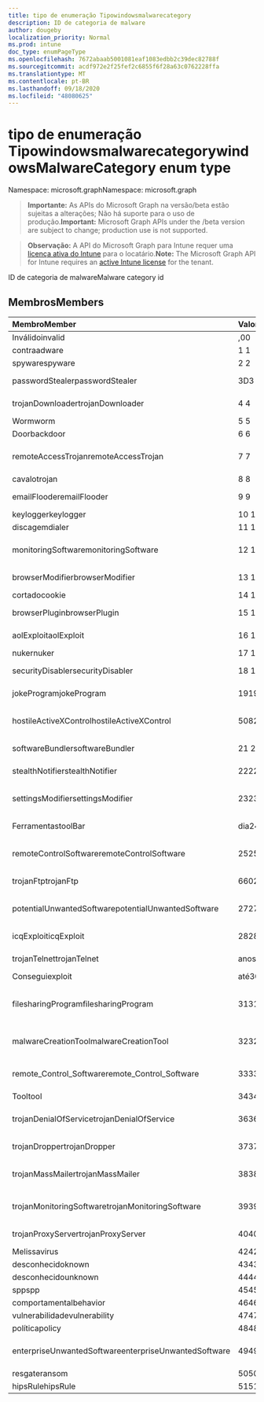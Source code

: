 ```yaml
---
title: tipo de enumeração Tipowindowsmalwarecategory
description: ID de categoria de malware
author: dougeby
localization_priority: Normal
ms.prod: intune
doc_type: enumPageType
ms.openlocfilehash: 7672abaab5001081eaf1083edbb2c39dec82788f
ms.sourcegitcommit: acdf972e2f25fef2c6855f6f28a63c0762228ffa
ms.translationtype: MT
ms.contentlocale: pt-BR
ms.lasthandoff: 09/18/2020
ms.locfileid: "48080625"
---
```

# <a name="windowsmalwarecategory-enum-type"></a><span data-ttu-id="8296b-103">tipo de enumeração Tipowindowsmalwarecategory</span><span class="sxs-lookup"><span data-stu-id="8296b-103">windowsMalwareCategory enum type</span></span>

<span data-ttu-id="8296b-104">Namespace: microsoft.graph</span><span class="sxs-lookup"><span data-stu-id="8296b-104">Namespace: microsoft.graph</span></span>

> <span data-ttu-id="8296b-105">**Importante:** As APIs do Microsoft Graph na versão/beta estão sujeitas a alterações; Não há suporte para o uso de produção.</span><span class="sxs-lookup"><span data-stu-id="8296b-105">**Important:** Microsoft Graph APIs under the /beta version are subject to change; production use is not supported.</span></span>

> <span data-ttu-id="8296b-106">**Observação:** A API do Microsoft Graph para Intune requer uma [licença ativa do Intune](https://go.microsoft.com/fwlink/?linkid=839381) para o locatário.</span><span class="sxs-lookup"><span data-stu-id="8296b-106">**Note:** The Microsoft Graph API for Intune requires an [active Intune license](https://go.microsoft.com/fwlink/?linkid=839381) for the tenant.</span></span>

<span data-ttu-id="8296b-107">ID de categoria de malware</span><span class="sxs-lookup"><span data-stu-id="8296b-107">Malware category id</span></span>

## <a name="members"></a><span data-ttu-id="8296b-108">Membros</span><span class="sxs-lookup"><span data-stu-id="8296b-108">Members</span></span>
|<span data-ttu-id="8296b-109">Membro</span><span class="sxs-lookup"><span data-stu-id="8296b-109">Member</span></span>|<span data-ttu-id="8296b-110">Valor</span><span class="sxs-lookup"><span data-stu-id="8296b-110">Value</span></span>|<span data-ttu-id="8296b-111">Descrição</span><span class="sxs-lookup"><span data-stu-id="8296b-111">Description</span></span>|
|:---|:---|:---|
|<span data-ttu-id="8296b-112">Inválido</span><span class="sxs-lookup"><span data-stu-id="8296b-112">invalid</span></span>|<span data-ttu-id="8296b-113">,0</span><span class="sxs-lookup"><span data-stu-id="8296b-113">0</span></span>|<span data-ttu-id="8296b-114">Invalid</span><span class="sxs-lookup"><span data-stu-id="8296b-114">Invalid</span></span>|
|<span data-ttu-id="8296b-115">contra</span><span class="sxs-lookup"><span data-stu-id="8296b-115">adware</span></span>|<span data-ttu-id="8296b-116">1 </span><span class="sxs-lookup"><span data-stu-id="8296b-116">1</span></span>|<span data-ttu-id="8296b-117">Contra</span><span class="sxs-lookup"><span data-stu-id="8296b-117">Adware</span></span>|
|<span data-ttu-id="8296b-118">spyware</span><span class="sxs-lookup"><span data-stu-id="8296b-118">spyware</span></span>|<span data-ttu-id="8296b-119">2 </span><span class="sxs-lookup"><span data-stu-id="8296b-119">2</span></span>|<span data-ttu-id="8296b-120">Spyware</span><span class="sxs-lookup"><span data-stu-id="8296b-120">Spyware</span></span>|
|<span data-ttu-id="8296b-121">passwordStealer</span><span class="sxs-lookup"><span data-stu-id="8296b-121">passwordStealer</span></span>|<span data-ttu-id="8296b-122">3D</span><span class="sxs-lookup"><span data-stu-id="8296b-122">3</span></span>|<span data-ttu-id="8296b-123">Roubo de senha</span><span class="sxs-lookup"><span data-stu-id="8296b-123">Password stealer</span></span>|
|<span data-ttu-id="8296b-124">trojanDownloader</span><span class="sxs-lookup"><span data-stu-id="8296b-124">trojanDownloader</span></span>|<span data-ttu-id="8296b-125">4 </span><span class="sxs-lookup"><span data-stu-id="8296b-125">4</span></span>|<span data-ttu-id="8296b-126">Downloader de cavalos de Tróia</span><span class="sxs-lookup"><span data-stu-id="8296b-126">Trojan downloader</span></span>|
|<span data-ttu-id="8296b-127">Worm</span><span class="sxs-lookup"><span data-stu-id="8296b-127">worm</span></span>|<span data-ttu-id="8296b-128">5 </span><span class="sxs-lookup"><span data-stu-id="8296b-128">5</span></span>|<span data-ttu-id="8296b-129">Worm</span><span class="sxs-lookup"><span data-stu-id="8296b-129">Worm</span></span>|
|<span data-ttu-id="8296b-130">Door</span><span class="sxs-lookup"><span data-stu-id="8296b-130">backdoor</span></span>|<span data-ttu-id="8296b-131">6 </span><span class="sxs-lookup"><span data-stu-id="8296b-131">6</span></span>|<span data-ttu-id="8296b-132">Door</span><span class="sxs-lookup"><span data-stu-id="8296b-132">Backdoor</span></span>|
|<span data-ttu-id="8296b-133">remoteAccessTrojan</span><span class="sxs-lookup"><span data-stu-id="8296b-133">remoteAccessTrojan</span></span>|<span data-ttu-id="8296b-134">7 </span><span class="sxs-lookup"><span data-stu-id="8296b-134">7</span></span>|<span data-ttu-id="8296b-135">Cavalo de Tróia de acesso remoto</span><span class="sxs-lookup"><span data-stu-id="8296b-135">Remote access Trojan</span></span>|
|<span data-ttu-id="8296b-136">cavalo</span><span class="sxs-lookup"><span data-stu-id="8296b-136">trojan</span></span>|<span data-ttu-id="8296b-137">8 </span><span class="sxs-lookup"><span data-stu-id="8296b-137">8</span></span>|<span data-ttu-id="8296b-138">Cavalo</span><span class="sxs-lookup"><span data-stu-id="8296b-138">Trojan</span></span>|
|<span data-ttu-id="8296b-139">emailFlooder</span><span class="sxs-lookup"><span data-stu-id="8296b-139">emailFlooder</span></span>|<span data-ttu-id="8296b-140">9 </span><span class="sxs-lookup"><span data-stu-id="8296b-140">9</span></span>|<span data-ttu-id="8296b-141">Inundador de email</span><span class="sxs-lookup"><span data-stu-id="8296b-141">Email flooder</span></span>|
|<span data-ttu-id="8296b-142">keylogger</span><span class="sxs-lookup"><span data-stu-id="8296b-142">keylogger</span></span>|<span data-ttu-id="8296b-143">10 </span><span class="sxs-lookup"><span data-stu-id="8296b-143">10</span></span>|<span data-ttu-id="8296b-144">Keylogger</span><span class="sxs-lookup"><span data-stu-id="8296b-144">Keylogger</span></span>|
|<span data-ttu-id="8296b-145">discagem</span><span class="sxs-lookup"><span data-stu-id="8296b-145">dialer</span></span>|<span data-ttu-id="8296b-146">11 </span><span class="sxs-lookup"><span data-stu-id="8296b-146">11</span></span>|<span data-ttu-id="8296b-147">Discagem</span><span class="sxs-lookup"><span data-stu-id="8296b-147">Dialer</span></span>|
|<span data-ttu-id="8296b-148">monitoringSoftware</span><span class="sxs-lookup"><span data-stu-id="8296b-148">monitoringSoftware</span></span>|<span data-ttu-id="8296b-149">12 </span><span class="sxs-lookup"><span data-stu-id="8296b-149">12</span></span>|<span data-ttu-id="8296b-150">Software de monitoramento</span><span class="sxs-lookup"><span data-stu-id="8296b-150">Monitoring software</span></span>|
|<span data-ttu-id="8296b-151">browserModifier</span><span class="sxs-lookup"><span data-stu-id="8296b-151">browserModifier</span></span>|<span data-ttu-id="8296b-152">13 </span><span class="sxs-lookup"><span data-stu-id="8296b-152">13</span></span>|<span data-ttu-id="8296b-153">Modificador de navegador</span><span class="sxs-lookup"><span data-stu-id="8296b-153">Browser modifier</span></span>|
|<span data-ttu-id="8296b-154">cortado</span><span class="sxs-lookup"><span data-stu-id="8296b-154">cookie</span></span>|<span data-ttu-id="8296b-155">14 </span><span class="sxs-lookup"><span data-stu-id="8296b-155">14</span></span>|<span data-ttu-id="8296b-156">Cookie</span><span class="sxs-lookup"><span data-stu-id="8296b-156">Cookie</span></span>|
|<span data-ttu-id="8296b-157">browserPlugin</span><span class="sxs-lookup"><span data-stu-id="8296b-157">browserPlugin</span></span>|<span data-ttu-id="8296b-158">15 </span><span class="sxs-lookup"><span data-stu-id="8296b-158">15</span></span>|<span data-ttu-id="8296b-159">Plug-in do navegador</span><span class="sxs-lookup"><span data-stu-id="8296b-159">Browser plugin</span></span>|
|<span data-ttu-id="8296b-160">aolExploit</span><span class="sxs-lookup"><span data-stu-id="8296b-160">aolExploit</span></span>|<span data-ttu-id="8296b-161">16 </span><span class="sxs-lookup"><span data-stu-id="8296b-161">16</span></span>|<span data-ttu-id="8296b-162">Exploração do AOL</span><span class="sxs-lookup"><span data-stu-id="8296b-162">AOL exploit</span></span>|
|<span data-ttu-id="8296b-163">nuker</span><span class="sxs-lookup"><span data-stu-id="8296b-163">nuker</span></span>|<span data-ttu-id="8296b-164">17 </span><span class="sxs-lookup"><span data-stu-id="8296b-164">17</span></span>|<span data-ttu-id="8296b-165">Nuker</span><span class="sxs-lookup"><span data-stu-id="8296b-165">Nuker</span></span>|
|<span data-ttu-id="8296b-166">securityDisabler</span><span class="sxs-lookup"><span data-stu-id="8296b-166">securityDisabler</span></span>|<span data-ttu-id="8296b-167">18 </span><span class="sxs-lookup"><span data-stu-id="8296b-167">18</span></span>|<span data-ttu-id="8296b-168">Desabilitador de segurança</span><span class="sxs-lookup"><span data-stu-id="8296b-168">Security disabler</span></span>|
|<span data-ttu-id="8296b-169">jokeProgram</span><span class="sxs-lookup"><span data-stu-id="8296b-169">jokeProgram</span></span>|<span data-ttu-id="8296b-170">19</span><span class="sxs-lookup"><span data-stu-id="8296b-170">19</span></span>|<span data-ttu-id="8296b-171">Programa Joke</span><span class="sxs-lookup"><span data-stu-id="8296b-171">Joke program</span></span>|
|<span data-ttu-id="8296b-172">hostileActiveXControl</span><span class="sxs-lookup"><span data-stu-id="8296b-172">hostileActiveXControl</span></span>|<span data-ttu-id="8296b-173">508</span><span class="sxs-lookup"><span data-stu-id="8296b-173">20</span></span>|<span data-ttu-id="8296b-174">Controle ActiveX hostil</span><span class="sxs-lookup"><span data-stu-id="8296b-174">Hostile ActiveX control</span></span>|
|<span data-ttu-id="8296b-175">softwareBundler</span><span class="sxs-lookup"><span data-stu-id="8296b-175">softwareBundler</span></span>|<span data-ttu-id="8296b-176"> 21 </span><span class="sxs-lookup"><span data-stu-id="8296b-176">21</span></span>|<span data-ttu-id="8296b-177">Pacote de software</span><span class="sxs-lookup"><span data-stu-id="8296b-177">Software bundler</span></span>|
|<span data-ttu-id="8296b-178">stealthNotifier</span><span class="sxs-lookup"><span data-stu-id="8296b-178">stealthNotifier</span></span>|<span data-ttu-id="8296b-179">22</span><span class="sxs-lookup"><span data-stu-id="8296b-179">22</span></span>|<span data-ttu-id="8296b-180">Modificador Stealth</span><span class="sxs-lookup"><span data-stu-id="8296b-180">Stealth modifier</span></span>|
|<span data-ttu-id="8296b-181">settingsModifier</span><span class="sxs-lookup"><span data-stu-id="8296b-181">settingsModifier</span></span>|<span data-ttu-id="8296b-182">23</span><span class="sxs-lookup"><span data-stu-id="8296b-182">23</span></span>|<span data-ttu-id="8296b-183">Modificador de configurações</span><span class="sxs-lookup"><span data-stu-id="8296b-183">Settings modifier</span></span>|
|<span data-ttu-id="8296b-184">Ferramentas</span><span class="sxs-lookup"><span data-stu-id="8296b-184">toolBar</span></span>|<span data-ttu-id="8296b-185">dia</span><span class="sxs-lookup"><span data-stu-id="8296b-185">24</span></span>|<span data-ttu-id="8296b-186">Barra de ferramentas</span><span class="sxs-lookup"><span data-stu-id="8296b-186">Toolbar</span></span>|
|<span data-ttu-id="8296b-187">remoteControlSoftware</span><span class="sxs-lookup"><span data-stu-id="8296b-187">remoteControlSoftware</span></span>|<span data-ttu-id="8296b-188">25</span><span class="sxs-lookup"><span data-stu-id="8296b-188">25</span></span>|<span data-ttu-id="8296b-189">Software de controle remoto</span><span class="sxs-lookup"><span data-stu-id="8296b-189">Remote control software</span></span>|
|<span data-ttu-id="8296b-190">trojanFtp</span><span class="sxs-lookup"><span data-stu-id="8296b-190">trojanFtp</span></span>|<span data-ttu-id="8296b-191">660</span><span class="sxs-lookup"><span data-stu-id="8296b-191">26</span></span>|<span data-ttu-id="8296b-192">FTP de cavalos de Tróia</span><span class="sxs-lookup"><span data-stu-id="8296b-192">Trojan FTP</span></span>|
|<span data-ttu-id="8296b-193">potentialUnwantedSoftware</span><span class="sxs-lookup"><span data-stu-id="8296b-193">potentialUnwantedSoftware</span></span>|<span data-ttu-id="8296b-194">27</span><span class="sxs-lookup"><span data-stu-id="8296b-194">27</span></span>|<span data-ttu-id="8296b-195">Possível software indesejado</span><span class="sxs-lookup"><span data-stu-id="8296b-195">Potential unwanted software</span></span>|
|<span data-ttu-id="8296b-196">icqExploit</span><span class="sxs-lookup"><span data-stu-id="8296b-196">icqExploit</span></span>|<span data-ttu-id="8296b-197">28</span><span class="sxs-lookup"><span data-stu-id="8296b-197">28</span></span>|<span data-ttu-id="8296b-198">Exploração do ICQ</span><span class="sxs-lookup"><span data-stu-id="8296b-198">ICQ exploit</span></span>|
|<span data-ttu-id="8296b-199">trojanTelnet</span><span class="sxs-lookup"><span data-stu-id="8296b-199">trojanTelnet</span></span>|<span data-ttu-id="8296b-200">anos</span><span class="sxs-lookup"><span data-stu-id="8296b-200">29</span></span>|<span data-ttu-id="8296b-201">Telnet de cavalos de Tróia</span><span class="sxs-lookup"><span data-stu-id="8296b-201">Trojan telnet</span></span>|
|<span data-ttu-id="8296b-202">Consegui</span><span class="sxs-lookup"><span data-stu-id="8296b-202">exploit</span></span>|<span data-ttu-id="8296b-203">até</span><span class="sxs-lookup"><span data-stu-id="8296b-203">30</span></span>|<span data-ttu-id="8296b-204">Consegui</span><span class="sxs-lookup"><span data-stu-id="8296b-204">Exploit</span></span>|
|<span data-ttu-id="8296b-205">filesharingProgram</span><span class="sxs-lookup"><span data-stu-id="8296b-205">filesharingProgram</span></span>|<span data-ttu-id="8296b-206">31</span><span class="sxs-lookup"><span data-stu-id="8296b-206">31</span></span>|<span data-ttu-id="8296b-207">Programa de compartilhamento de arquivos</span><span class="sxs-lookup"><span data-stu-id="8296b-207">File sharing program</span></span>|
|<span data-ttu-id="8296b-208">malwareCreationTool</span><span class="sxs-lookup"><span data-stu-id="8296b-208">malwareCreationTool</span></span>|<span data-ttu-id="8296b-209">32</span><span class="sxs-lookup"><span data-stu-id="8296b-209">32</span></span>|<span data-ttu-id="8296b-210">Ferramenta de criação de malware</span><span class="sxs-lookup"><span data-stu-id="8296b-210">Malware creation tool</span></span>|
|<span data-ttu-id="8296b-211">remote_Control_Software</span><span class="sxs-lookup"><span data-stu-id="8296b-211">remote_Control_Software</span></span>|<span data-ttu-id="8296b-212">33</span><span class="sxs-lookup"><span data-stu-id="8296b-212">33</span></span>|<span data-ttu-id="8296b-213">Software de controle remoto</span><span class="sxs-lookup"><span data-stu-id="8296b-213">Remote control software</span></span>|
|<span data-ttu-id="8296b-214">Tool</span><span class="sxs-lookup"><span data-stu-id="8296b-214">tool</span></span>|<span data-ttu-id="8296b-215">34</span><span class="sxs-lookup"><span data-stu-id="8296b-215">34</span></span>|<span data-ttu-id="8296b-216">Ferramenta</span><span class="sxs-lookup"><span data-stu-id="8296b-216">Tool</span></span>|
|<span data-ttu-id="8296b-217">trojanDenialOfService</span><span class="sxs-lookup"><span data-stu-id="8296b-217">trojanDenialOfService</span></span>|<span data-ttu-id="8296b-218">36</span><span class="sxs-lookup"><span data-stu-id="8296b-218">36</span></span>|<span data-ttu-id="8296b-219">Negação de serviço de cavalo de Tróia</span><span class="sxs-lookup"><span data-stu-id="8296b-219">Trojan denial of service</span></span>|
|<span data-ttu-id="8296b-220">trojanDropper</span><span class="sxs-lookup"><span data-stu-id="8296b-220">trojanDropper</span></span>|<span data-ttu-id="8296b-221">37</span><span class="sxs-lookup"><span data-stu-id="8296b-221">37</span></span>|<span data-ttu-id="8296b-222">Instalador do cavalo de Tróia</span><span class="sxs-lookup"><span data-stu-id="8296b-222">Trojan dropper</span></span>|
|<span data-ttu-id="8296b-223">trojanMassMailer</span><span class="sxs-lookup"><span data-stu-id="8296b-223">trojanMassMailer</span></span>|<span data-ttu-id="8296b-224">38</span><span class="sxs-lookup"><span data-stu-id="8296b-224">38</span></span>|<span data-ttu-id="8296b-225">Mensageiro de cavalos de Tróia em massa</span><span class="sxs-lookup"><span data-stu-id="8296b-225">Trojan mass mailer</span></span>|
|<span data-ttu-id="8296b-226">trojanMonitoringSoftware</span><span class="sxs-lookup"><span data-stu-id="8296b-226">trojanMonitoringSoftware</span></span>|<span data-ttu-id="8296b-227">39</span><span class="sxs-lookup"><span data-stu-id="8296b-227">39</span></span>|<span data-ttu-id="8296b-228">Software de monitoramento de cavalos de Tróia</span><span class="sxs-lookup"><span data-stu-id="8296b-228">Trojan monitoring software</span></span>|
|<span data-ttu-id="8296b-229">trojanProxyServer</span><span class="sxs-lookup"><span data-stu-id="8296b-229">trojanProxyServer</span></span>|<span data-ttu-id="8296b-230">40</span><span class="sxs-lookup"><span data-stu-id="8296b-230">40</span></span>|<span data-ttu-id="8296b-231">Servidor proxy de cavalos de Tróia</span><span class="sxs-lookup"><span data-stu-id="8296b-231">Trojan proxy server</span></span>|
|<span data-ttu-id="8296b-232">Melissa</span><span class="sxs-lookup"><span data-stu-id="8296b-232">virus</span></span>|<span data-ttu-id="8296b-233">42</span><span class="sxs-lookup"><span data-stu-id="8296b-233">42</span></span>|<span data-ttu-id="8296b-234">Melissa</span><span class="sxs-lookup"><span data-stu-id="8296b-234">Virus</span></span>|
|<span data-ttu-id="8296b-235">desconhecido</span><span class="sxs-lookup"><span data-stu-id="8296b-235">known</span></span>|<span data-ttu-id="8296b-236">43</span><span class="sxs-lookup"><span data-stu-id="8296b-236">43</span></span>|<span data-ttu-id="8296b-237">Desconhecido</span><span class="sxs-lookup"><span data-stu-id="8296b-237">Known</span></span>|
|<span data-ttu-id="8296b-238">desconhecido</span><span class="sxs-lookup"><span data-stu-id="8296b-238">unknown</span></span>|<span data-ttu-id="8296b-239">44</span><span class="sxs-lookup"><span data-stu-id="8296b-239">44</span></span>|<span data-ttu-id="8296b-240">Desconhecido</span><span class="sxs-lookup"><span data-stu-id="8296b-240">Unknown</span></span>|
|<span data-ttu-id="8296b-241">spp</span><span class="sxs-lookup"><span data-stu-id="8296b-241">spp</span></span>|<span data-ttu-id="8296b-242">45</span><span class="sxs-lookup"><span data-stu-id="8296b-242">45</span></span>|<span data-ttu-id="8296b-243">SPP</span><span class="sxs-lookup"><span data-stu-id="8296b-243">SPP</span></span>|
|<span data-ttu-id="8296b-244">comportamental</span><span class="sxs-lookup"><span data-stu-id="8296b-244">behavior</span></span>|<span data-ttu-id="8296b-245">46</span><span class="sxs-lookup"><span data-stu-id="8296b-245">46</span></span>|<span data-ttu-id="8296b-246">Comportamento</span><span class="sxs-lookup"><span data-stu-id="8296b-246">Behavior</span></span>|
|<span data-ttu-id="8296b-247">vulnerabilidade</span><span class="sxs-lookup"><span data-stu-id="8296b-247">vulnerability</span></span>|<span data-ttu-id="8296b-248">47</span><span class="sxs-lookup"><span data-stu-id="8296b-248">47</span></span>|<span data-ttu-id="8296b-249">Vulnerabilidade</span><span class="sxs-lookup"><span data-stu-id="8296b-249">Vulnerability</span></span>|
|<span data-ttu-id="8296b-250">política</span><span class="sxs-lookup"><span data-stu-id="8296b-250">policy</span></span>|<span data-ttu-id="8296b-251">48</span><span class="sxs-lookup"><span data-stu-id="8296b-251">48</span></span>|<span data-ttu-id="8296b-252">Política</span><span class="sxs-lookup"><span data-stu-id="8296b-252">Policy</span></span>|
|<span data-ttu-id="8296b-253">enterpriseUnwantedSoftware</span><span class="sxs-lookup"><span data-stu-id="8296b-253">enterpriseUnwantedSoftware</span></span>|<span data-ttu-id="8296b-254">49</span><span class="sxs-lookup"><span data-stu-id="8296b-254">49</span></span>|<span data-ttu-id="8296b-255">Software corporativo indesejado</span><span class="sxs-lookup"><span data-stu-id="8296b-255">Enterprise Unwanted Software</span></span>|
|<span data-ttu-id="8296b-256">resgate</span><span class="sxs-lookup"><span data-stu-id="8296b-256">ransom</span></span>|<span data-ttu-id="8296b-257">50</span><span class="sxs-lookup"><span data-stu-id="8296b-257">50</span></span>|<span data-ttu-id="8296b-258">Resgate</span><span class="sxs-lookup"><span data-stu-id="8296b-258">Ransom</span></span>|
|<span data-ttu-id="8296b-259">hipsRule</span><span class="sxs-lookup"><span data-stu-id="8296b-259">hipsRule</span></span>|<span data-ttu-id="8296b-260">51</span><span class="sxs-lookup"><span data-stu-id="8296b-260">51</span></span>|<span data-ttu-id="8296b-261">Regra HIPS</span><span class="sxs-lookup"><span data-stu-id="8296b-261">HIPS Rule</span></span>|






